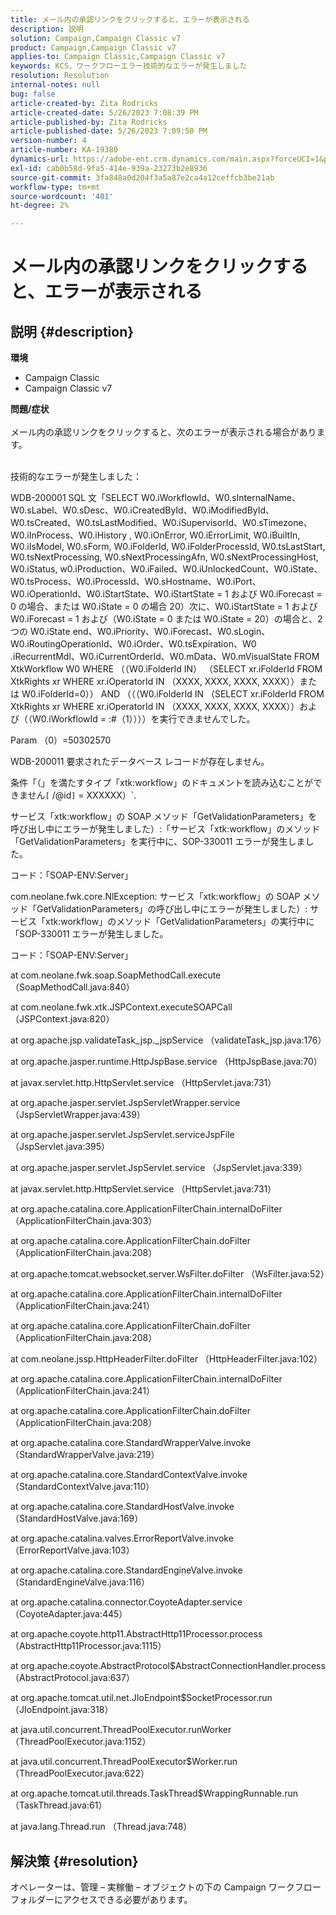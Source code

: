 ```yaml
---
title: メール内の承認リンクをクリックすると、エラーが表示される
description: 説明
solution: Campaign,Campaign Classic v7
product: Campaign,Campaign Classic v7
applies-to: Campaign Classic,Campaign Classic v7
keywords: KCS，ワークフローエラー技術的なエラーが発生しました
resolution: Resolution
internal-notes: null
bug: false
article-created-by: Zita Rodricks
article-created-date: 5/26/2023 7:08:39 PM
article-published-by: Zita Rodricks
article-published-date: 5/26/2023 7:09:50 PM
version-number: 4
article-number: KA-19380
dynamics-url: https://adobe-ent.crm.dynamics.com/main.aspx?forceUCI=1&pagetype=entityrecord&etn=knowledgearticle&id=9520e7b5-f8fb-ed11-8849-6045bd0063aa
exl-id: cab0b58d-9fa5-414e-939a-23273b2e8936
source-git-commit: 3fa848a0d204f3a5a87e2ca4a12ceffcb3be21ab
workflow-type: tm+mt
source-wordcount: '401'
ht-degree: 2%

---
```


# メール内の承認リンクをクリックすると、エラーが表示される

## 説明 {#description}

<b>環境</b>
- Campaign Classic
- Campaign Classic v7



<b>問題/症状</b><br><br>メール内の承認リンクをクリックすると、次のエラーが表示される場合があります。<br><br>


技術的なエラーが発生しました：

WDB-200001 SQL 文「SELECT W0.iWorkflowId、W0.sInternalName、W0.sLabel、W0.sDesc、W0.iCreatedById、W0.iModifiedById、W0.tsCreated、W0.tsLastModified、W0.iSupervisorId、W0.sTimezone、W0.iInProcess、W0.iHistory , W0.iOnError, W0.iErrorLimit, W0.iBuiltIn, W0.iIsModel, W0.sForm, W0.iFolderId, W0.iFolderProcessId, W0.tsLastStart, W0.tsNextProcessing, W0.sNextProcessingAfn, W0.sNextProcessingHost, W0.iStatus, w0.iProduction、W0.iFailed、W0.iUnlockedCount、W0.iState、W0.tsProcess、W0.iProcessId、W0.sHostname、W0.iPort、W0.iOperationId、W0.iStartState、W0.iStartState = 1 および W0.iForecast = 0 の場合、または W0.iState = 0 の場合 20）次に、W0.iStartState = 1 および W0.iForecast = 1 および（W0.iState = 0 または W0.iState = 20）の場合と、2 つの W0.iState end、W0.iPriority、W0.iForecast、W0.sLogin、W0.iRoutingOperationId、W0.iOrder、W0.tsExpiration、W0 .iRecurrentMdl、W0.iCurrentOrderId、W0.mData、W0.mVisualState FROM XtkWorkflow W0 WHERE （（W0.iFolderId IN） （SELECT xr.iFolderId FROM XtkRights xr WHERE xr.iOperatorId IN （XXXX, XXXX, XXXX, XXXX））または W0.iFolderId=0）） AND （（（W0.iFolderId IN （SELECT xr.iFolderId FROM XtkRights xr WHERE xr.iOperatorId IN （XXXX, XXXX, XXXX, XXXX））および（（W0.iWorkflowId = :#（1））））を実行できませんでした。

Param （0）=50302570



WDB-200011 要求されたデータベース レコードが存在しません。

条件「（」を満たすタイプ「xtk:workflow」のドキュメントを読み込むことができません`[` /@id`]`  = XXXXXX）`.



サービス「xtk:workflow」の SOAP メソッド「GetValidationParameters」を呼び出し中にエラーが発生しました）:「サービス「xtk:workflow」のメソッド「GetValidationParameters」を実行中に、SOP-330011 エラーが発生しました。



コード：「SOAP-ENV:Server」

com.neolane.fwk.core.NlException: サービス「xtk:workflow」の SOAP メソッド「GetValidationParameters」の呼び出し中にエラーが発生しました）: サービス「xtk:workflow」のメソッド「GetValidationParameters」の実行中に「SOP-330011 エラーが発生しました。

コード：「SOAP-ENV:Server」

at com.neolane.fwk.soap.SoapMethodCall.execute （SoapMethodCall.java:840）

at com.neolane.fwk.xtk.JSPContext.executeSOAPCall （JSPContext.java:820）

at org.apache.jsp.validateTask_jsp._jspService （validateTask_jsp.java:176）

at org.apache.jasper.runtime.HttpJspBase.service （HttpJspBase.java:70）

at javax.servlet.http.HttpServlet.service （HttpServlet.java:731）

at org.apache.jasper.servlet.JspServletWrapper.service （JspServletWrapper.java:439）

at org.apache.jasper.servlet.JspServlet.serviceJspFile （JspServlet.java:395）

at org.apache.jasper.servlet.JspServlet.service （JspServlet.java:339）

at javax.servlet.http.HttpServlet.service （HttpServlet.java:731）

at org.apache.catalina.core.ApplicationFilterChain.internalDoFilter （ApplicationFilterChain.java:303）

at org.apache.catalina.core.ApplicationFilterChain.doFilter （ApplicationFilterChain.java:208）

at org.apache.tomcat.websocket.server.WsFilter.doFilter （WsFilter.java:52）

at org.apache.catalina.core.ApplicationFilterChain.internalDoFilter （ApplicationFilterChain.java:241）

at org.apache.catalina.core.ApplicationFilterChain.doFilter （ApplicationFilterChain.java:208）

at com.neolane.jssp.HttpHeaderFilter.doFilter （HttpHeaderFilter.java:102）

at org.apache.catalina.core.ApplicationFilterChain.internalDoFilter （ApplicationFilterChain.java:241）

at org.apache.catalina.core.ApplicationFilterChain.doFilter （ApplicationFilterChain.java:208）

at org.apache.catalina.core.StandardWrapperValve.invoke （StandardWrapperValve.java:219）

at org.apache.catalina.core.StandardContextValve.invoke （StandardContextValve.java:110）

at org.apache.catalina.core.StandardHostValve.invoke （StandardHostValve.java:169）

at org.apache.catalina.valves.ErrorReportValve.invoke （ErrorReportValve.java:103）

at org.apache.catalina.core.StandardEngineValve.invoke （StandardEngineValve.java:116）

at org.apache.catalina.connector.CoyoteAdapter.service （CoyoteAdapter.java:445）

at org.apache.coyote.http11.AbstractHttp11Processor.process （AbstractHttp11Processor.java:1115）

at org.apache.coyote.AbstractProtocol$AbstractConnectionHandler.process （AbstractProtocol.java:637）

at org.apache.tomcat.util.net.JIoEndpoint$SocketProcessor.run （JIoEndpoint.java:318）

at java.util.concurrent.ThreadPoolExecutor.runWorker （ThreadPoolExecutor.java:1152）

at java.util.concurrent.ThreadPoolExecutor$Worker.run （ThreadPoolExecutor.java:622）

at org.apache.tomcat.util.threads.TaskThread$WrappingRunnable.run （TaskThread.java:61）

at java.lang.Thread.run （Thread.java:748）


## 解決策 {#resolution}


オペレーターは、管理 – 実稼働 – オブジェクトの下の Campaign ワークフローフォルダーにアクセスできる必要があります。
